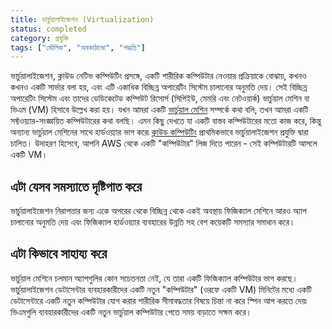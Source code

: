 ```yaml
---
title: ভার্চুয়ালাইজেশন (Virtualization)
status: completed
category: প্রযুক্তি
tags: ["মৌলিক", "অবকাঠামো", "পদ্ধতি"]
---
```



ভার্চুয়ালাইজেশন, ক্লাউড নেটিভ কম্পিউটিং প্রসঙ্গে,
একটি শারীরিক কম্পিউটার নেওয়ার প্রক্রিয়াকে বোঝায়, কখনও কখনও একটি সার্ভার বলা হয়,
এবং এটি একাধিক বিচ্ছিন্ন অপারেটিং সিস্টেম চালানোর অনুমতি দেয়।
সেই বিচ্ছিন্ন অপারেটিং সিস্টেম এবং তাদের ডেডিকেটেড কম্পিউট রিসোর্স (সিপিইউ, মেমরি এবং নেটওয়ার্ক)
ভার্চুয়াল মেশিন বা ভিএম (VM) হিসাবে উল্লেখ করা হয়।
যখন আমরা একটি [ভার্চুয়াল মেশিন](/bn/virtual-machine/) সম্পর্কে কথা বলি, তখন আমরা একটি সফ্টওয়্যার-সংজ্ঞায়িত কম্পিউটারের কথা বলছি।
এমন কিছু দেখতে যা একটি বাস্তব কম্পিউটারের মতো কাজ করে, কিন্তু অন্যান্য ভার্চুয়াল মেশিনের সাথে হার্ডওয়্যার ভাগ করে৷
[ক্লাউড কম্পিউটিং](/bn/cloud-computing/) প্রাথমিকভাবে ভার্চুয়ালাইজেশন প্রযুক্তি দ্বারা চালিত।
উদাহরণ হিসেবে, আপনি AWS থেকে একটি "কম্পিউটার" লিজ দিতে পারেন - সেই কম্পিউটারটি আসলে একটি VM।

## এটা যেসব সমস্যাতে দৃষ্টিপাত করে

ভার্চুয়ালাইজেশন নিরাপত্তার জন্য একে অপরের থেকে বিচ্ছিন্ন থেকে একই অবস্থায় ফিজিক্যাল মেশিনে
আরও অ্যাপ চালানোর অনুমতি দেয় এবং 
ফিজিক্যাল হার্ডওয়্যার ব্যবহারের উন্নতি সহ বেশ কয়েকটি সমস্যার সমাধান করে।


## এটা কিভাবে সাহায্য করে 

ভার্চুয়াল মেশিনে চলমান অ্যাপগুলির কোন সচেতনতা নেই, যে তারা একটি ফিজিক্যাল কম্পিউটার ভাগ করছে।
ভার্চুয়ালাইজেশন ডেটাসেন্টার ব্যবহারকারীদের একটি নতুন "কম্পিউটার" (ওরফে একটি VM) মিনিটের মধ্যে একটি ডেটাসেন্টারে 
একটি নতুন কম্পিউটার যোগ করার শারীরিক সীমাবদ্ধতার বিষয়ে চিন্তা না করে স্পিন আপ করতে দেয়৷
ভিএমগুলি ব্যবহারকারীদের একটি নতুন ভার্চুয়াল কম্পিউটার পেতে সময় বাড়াতে সক্ষম করে।
